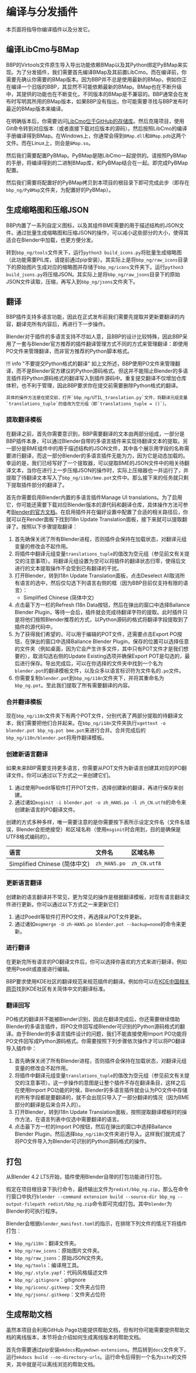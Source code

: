 # 编译与分发插件

本页面将指导你编译插件以及分发它。

## 编译LibCmo与BMap

BBP的Virtools文件原生导入导出功能依赖BMap以及其Python绑定PyBMap来实现。为了分发插件，我们需要首先编译BMap及其前置LibCmo。而在编译前，你需要先确认你需要的BMap版本。因为BBP并不总是使用最新的BMap，例如你正在编译一个旧版的BBP，其显然不可能依赖最新的BMap。BMap也在不断升级中，其提供的功能也在不断变化，不同版本的BMap是不兼容的。BBP通常会在发布时写明其所用的BMap版本，如果BBP没有指出，你可能需要寻找与BBP发布时最近的BMap版本来编译。

在明确版本后，你需要访问[LibCmo位于GitHub的存储库](https://github.com/yyc12345/libcmo21)。然后克隆项目，使用Git命令转到对应版本（或者直接下载对应版本的源码）。然后按照LibCmo的编译手册编译得到BMap。在Windows上，你通常会得到`BMap.dll`和`BMap.pdb`这两个文件。而在Linux上，则会是`BMap.so`。

然后我们需要配置PyBMap。PyBMap是随LibCmo一起提供的。请按照PyBMap的手册，将编译得到的二进制BMap库，和PyBMap结合在一起。即完成PyBMap配置。

然后我们需要将配置好的PyBMap拷贝到本项目的根目录下即可完成此步（即存在`bbp_ng/PyBMap`文件夹，为配置好的PyBMap）。

## 生成缩略图和压缩JSON

BBP内置了一系列自定义图标，以及其组件BME需要的用于描述结构的JSON文件。通过批量生成缩略图和压缩JSON的操作，可以减小这些部分的大小，使得其适合在Blender中加载，也更方便分发。

转到`bbp_ng/tools`文件夹下，运行`python3 build_icons.py`将批量生成缩略图（此功能需要PIL库，请提前通过pip安装）。其实际上是将`bbp_ng/raw_icons`目录下的原始图片生成对应的缩略图并存储于`bbp_ng/icons`文件夹下。运行`python3 build_jsons.py`将压缩JSON。其实际上是将`bbp_ng/raw_jsons`目录下的原始JSON文件读取，压缩，再写入到`bbp_ng/jsons`文件夹下。

## 翻译

BBP插件支持多语言功能，因此在正式发布前我们需要先提取并更新要翻译的内容，翻译完所有内容后，再进行下一步操作。

Blender对于插件的多语言支持不尽如人意，且BBP的设计比较特殊，因此BBP采用了一套与Blender官方推荐的插件翻译管理方式不同的方式来管理翻译：即使用PO文件来管理翻译，而非官方推荐的Python脚本格式。

!!! info "不要提交Python格式的翻译"
    如上文所述，BBP使用PO文件来管理翻译，而不是Blender官方建议的Python源码格式。但这并不能阻止Blender的多语言插件将Python源码格式的翻译写入到插件源码中。重复提交翻译不仅增加仓库体积，也不利于管理，因此BBP要求你在提交前需要删除Python格式的翻译。

    具体的操作方法是在提交前，打开`bbp_ng/UTIL_translation.py`文件，将翻译元组变量`translations_tuple`的值改为空元组（即`translations_tuple = ()`）。

### 提取翻译模板

在翻译之前，首先你需要意识到，BBP需要翻译的文本由两部分组成，一部分是BBP插件本身，可以通过Blender自带的多语言插件来实现待翻译文本的提取。另一部分是BME组件中的用于描述结构的JSON文件，其中各个展示用字段的名称需要进行翻译，而这一部分Blender的多语言插件无能为力，因为它是动态加载的。幸运的是，我们已经写好了一个提取器，可以提取BME的JSON文件中的相关待翻译文本，当你在进行上一步压缩JSON的操作时，实际上压缩器也一并运行了，并提取了待翻译文本写入了`bbp_ng/i18n/bme.pot`文件中。那么接下来的任务就只剩下提取插件部分的翻译了。

首先你需要启用Blender内置的多语言插件Manage UI translations。为了启用它，你可能还需要下载对应Blender版本的源代码和翻译仓库，具体操作方法可参考[Blender的官方文档](https://developer.blender.org/docs/handbook/translating/translator_guide/)。在启用插件并在偏好设置中配置了合适的相关路径后，你就可以在Render面板下找到I18n Update Translation面板，接下来就可以提取翻译了。按照以下步骤提取翻译：

1. 首先确保关闭了所有Blender进程，否则插件会保持在加载状态，对翻译元组变量的修改会不起作用。
1. 将插件中翻译元组变量`translations_tuple`的值改为空元组（参见前文有关提交的注意事项）。将翻译元组设置为空可以将插件的翻译状态归零，使得后文进行的文本提取操作不会受到已有翻译的干扰。
1. 打开Blender，转到I18n Update Translation面板，点击Deselect All取消所有语言的选中，然后仅勾选下列语言右侧的框（因为BBP目前仅支持有限的语言）：
    * Simplified Chinese (简体中文)
1. 点击最下方一栏的Refresh I18n Data按钮，然后在弹出的窗口中选择Ballance Blender Plugin，等待一会后，插件就会完成待翻译字符的提取。此时插件只是将他们按照Blender推荐的方式，以Python源码的格式将翻译字段提取到了插件的源代码中。
1. 为了获得我们希望的，可以用于编辑的POT文件，还需要点击Export PO按钮，在弹出的窗口中选择Ballance Blender Plugin，保存的位置可以选择任意的文件夹（例如桌面，因为它会产生许多文件，其中只有POT文件才是我们想要的），取消勾选右侧的Update Existing选项并确保Export POT是勾选的，最后进行保存。导出完成后，可以在你选择的文件夹中找到一个名为`blender.pot`的翻译模板文件，以及众多以语言标识符为文件名的`.po`文件。
1. 你需要复制`blender.pot`到`bbp_ng/i18n`文件夹下，并将其重命名为`bbp_ng.pot`。至此我们提取了所有需要翻译的内容。

### 合并翻译模板

现在`bbp_ng/i18n`文件夹下有两个POT文件，分别代表了两部分提取的待翻译文本，我们需要把他们合并起来。在`bbp_ng/i18n`文件夹执行`xgettext -o blender.pot bbp_ng.pot bme.pot`来进行合并。合并完成后的`bbp_ng/i18n/blender.pot`将用作翻译模板。

### 创建新语言翻译

如果未来BBP需要支持更多语言，你需要从POT文件为新语言创建其对应的PO翻译文件。你可以通过以下方式之一来创建它们。

1. 通过使用Poedit等软件打开POT文件，选择创建新的翻译，再进行保存来创建。
1. 通过诸如`msginit -i blender.pot -o zh_HANS.po -l zh_CN.utf8`的命令来创建新语言的PO翻译文件。

创建的方式多种多样，唯一需要注意的是你需要按下表所示设定文件名（文件名错误，Blender会拒绝接受）和区域名称（使用`msginit`时会用到，目的是确保是UTF8格式编码的）。

|语言|文件名|区域名称|
|:---|:---|:---|
|Simplified Chinese (简体中文)|`zh_HANS.po`|`zh_CN.utf8`|

### 更新语言翻译

创建新的语言翻译并不常见，更为常见的操作是根据翻译模板，对现有语言翻译文件进行更新。你可以通过以下方式之一来更新它们

1. 通过Poedit等软件打开PO文件，再选择从POT文件更新。
1. 通过诸如`msgmerge -U zh-HANS.po blender.pot --backup=none`的命令来更新。

### 进行翻译

在更新完所有语言的PO翻译文件后，你可以选择你喜欢的方式来进行翻译，例如使用Poedit或直接进行编辑。

BBP要求使用KDE社区的翻译规范来规范插件的翻译。例如你可以在[KDE中国相关网页](https://kde-china.org/tutorial.html)找到KDE社区有关简体中文的翻译标准。

### 翻译回写

PO格式的翻译并不能被Blender识别，因此在翻译完成后，你还需要继续借助Blender的多语言插件，将PO文件回写成Blender可识别的Python源码格式的翻译。由于Blender的多语言插件设计的问题，我们不能直接使用Import PO功能将PO文件回写成Python源码格式。你需要按照下列步骤依次操作才可以将PO翻译导入插件中：

1. 首先确保关闭了所有Blender进程，否则插件会保持在加载状态，对翻译元组变量的修改会不起作用。
1. 将插件中翻译元组变量`translations_tuple`的值改为空元组（参见前文有关提交的注意事项）。这一步操作的意图是让整个插件不存在翻译条目，这样之后在使用Import PO功能的时候，Blender的多语言插件就会认为PO文件中存储的所有字段都是要翻译的，就不会出现只导入了一部分翻译的情况（因为BME部分的翻译是后来合并入的）。
1. 打开Blender，转到I18n Update Translation面板，按照提取翻译模板时的操作方法，在语言列表中仅选中需要翻译的语言。
1. 点击最下方一栏的Import PO按钮，然后在弹出的窗口中选择Ballance Blender Plugin，然后选择`bbp_ng/i18n`文件夹进行导入。这样我们就完成了将PO文件导入为Blender可识别的Python源码格式的操作。

## 打包

从Blender 4.2 LTS开始，插件使用Blender自带的打包功能进行打包。

假定在项目根目录下执行命令，最终输出文件为`redist/bbp_ng.zip`，那么在命令行窗口中执行`blender --command extension build --source-dir bbp_ng --output-filepath redist/bbp_ng.zip`命令即可完成打包。其中`blender`为Blender的可执行程序。

Blender会根据`blender_manifest.toml`的指示，在排除下列文件的情况下将插件打包：

* `bbp_ng/i18n`：翻译文件夹。
* `bbp_ng/raw_icons`：原始图片文件夹。
* `bbp_ng/raw_jsons`：原始JSON文件夹。
* `bbp_ng/tools`：编译用工具。
* `bbp_ng/.style.yapf`：代码风格描述文件
* `bbp_ng/.gitignore`：gitignore
* `bbp_ng/icons/.gitkeep`：文件夹占位符
* `bbp_ng/jsons/.gitkeep`：文件夹占位符

## 生成帮助文档

虽然本项目会利用GitHub Page功能提供帮助文档，但有时你可能需要提供帮助文档的离线版本，本节将会介绍如何生成离线版本的帮助文档。

首先你需要通过pip安装`mkdocs`和`pymdown-extensions`。然后转到`docs`文件夹下，运行`mkdocs build --no-directory-urls`。运行命令后得到一个名为`site`的文件夹，其中就是可以离线浏览的帮助文档。
